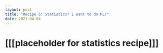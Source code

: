 ```yaml
---
layout: post
title: "Recipe 6: Statistics? I want to do ML!"
date: 2021-04-04
---
```


# [[[placeholder for statistics recipe]]]
